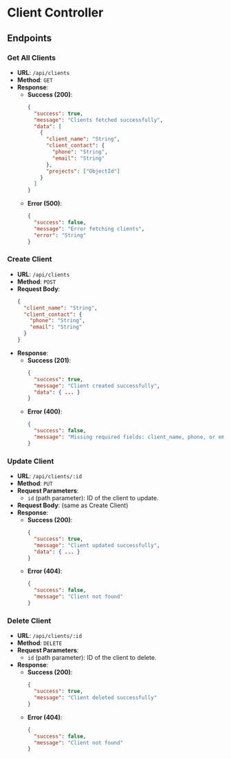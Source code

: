 # Client Controller

## Endpoints

### Get All Clients
- **URL**: `/api/clients`
- **Method**: `GET`
- **Response**:
  - **Success (200)**:
    ```json
    {
      "success": true,
      "message": "Clients fetched successfully",
      "data": [
        {
          "client_name": "String",
          "client_contact": {
            "phone": "String",
            "email": "String"
          },
          "projects": ["ObjectId"]
        }
      ]
    }
    ```
  - **Error (500)**:
    ```json
    {
      "success": false,
      "message": "Error fetching clients",
      "error": "String"
    }
    ```

### Create Client
- **URL**: `/api/clients`
- **Method**: `POST`
- **Request Body**:
  ```json
  {
    "client_name": "String",
    "client_contact": {
      "phone": "String",
      "email": "String"
    }
  }
  ```
- **Response**:
  - **Success (201)**:
    ```json
    {
      "success": true,
      "message": "Client created successfully",
      "data": { ... }
    }
    ```
  - **Error (400)**:
    ```json
    {
      "success": false,
      "message": "Missing required fields: client_name, phone, or email."
    }
    ```

### Update Client
- **URL**: `/api/clients/:id`
- **Method**: `PUT`
- **Request Parameters**:
  - `id` (path parameter): ID of the client to update.
- **Request Body**: (same as Create Client)
- **Response**:
  - **Success (200)**:
    ```json
    {
      "success": true,
      "message": "Client updated successfully",
      "data": { ... }
    }
    ```
  - **Error (404)**:
    ```json
    {
      "success": false,
      "message": "Client not found"
    }
    ```

### Delete Client
- **URL**: `/api/clients/:id`
- **Method**: `DELETE`
- **Request Parameters**:
  - `id` (path parameter): ID of the client to delete.
- **Response**:
  - **Success (200)**:
    ```json
    {
      "success": true,
      "message": "Client deleted successfully"
    }
    ```
  - **Error (404)**:
    ```json
    {
      "success": false,
      "message": "Client not found"
    }
    ```